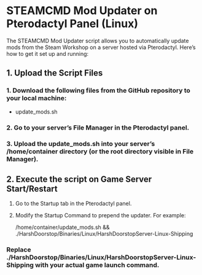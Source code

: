 # STEAMCMD Mod Updater on Pterodactyl Panel (Linux)

The STEAMCMD Mod Updater script allows you to automatically update mods from the Steam Workshop on a server hosted via Pterodactyl. Here’s how to get it set up and running:

## 1. Upload the Script Files

### 1. Download the following files from the GitHub repository to your local machine:
   
   - update_mods.sh

### 2. Go to your server’s File Manager in the Pterodactyl panel.

### 3. Upload the update_mods.sh into your server’s /home/container directory (or the root directory visible in File Manager).

## 2. Execute the script on Game Server Start/Restart

1. Go to the Startup tab in the Pterodactyl panel.

2. Modify the Startup Command to prepend the updater. For example:

   /home/container/update_mods.sh && ./HarshDoorstop/Binaries/Linux/HarshDoorstopServer-Linux-Shipping

### Replace ./HarshDoorstop/Binaries/Linux/HarshDoorstopServer-Linux-Shipping with your actual game launch command.
